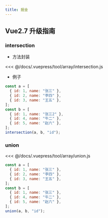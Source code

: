 ```yaml
---
title: 掘金
---
```


## Vue2.7 升级指南

### <vp-word name="交集">intersection</vp-word>

- 方法封装

<<< @/docs/.vuepress/tool/array/intersection.js



- 例子

```js run
const a = [
  { id: 1, name: "张三" },
  { id: 2, name: "李四" },
  { id: 3, name: "王五" },
];
const b = [
  { id: 1, name: "张三2" },
  { id: 4, name: "牛二" },
  { id: 5, name: "赵六" },
];
intersection(a, b, "id");

```


### <vp-word name="并集">union</vp-word>
<<< @/docs/.vuepress/tool/array/union.js

```js run
const a = [
  { id: 1, name: "张三" },
  { id: 2, name: "李四" },
  { id: 3, name: "王五" },
];
const b = [
  { id: 1, name: "张三" },
  { id: 4, name: "牛二" },
  { id: 5, name: "赵六" },
];
union(a, b, "id");

```


